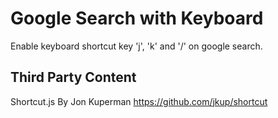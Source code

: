 # Google Search with Keyboard

Enable keyboard shortcut key 'j', 'k' and '/' on google search.

## Third Party Content

Shortcut.js By Jon Kuperman
https://github.com/jkup/shortcut

